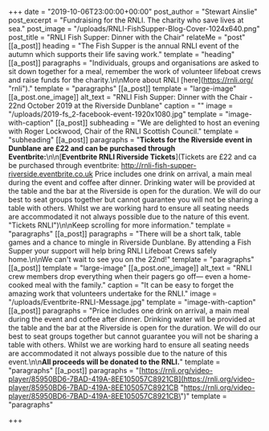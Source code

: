+++
date = "2019-10-06T23:00:00+00:00"
post_author = "Stewart Ainslie"
post_excerpt = "Fundraising for the RNLI. The charity who save lives at sea."
post_image = "/uploads/RNLI-FishSupper-Blog-Cover-1024x640.png"
post_title = "RNLI Fish Supper: Dinner with the Chair"
relateMe = "post"
[[a_post]]
heading = "The Fish Supper is the annual RNLI event of the autumn which supports their life saving work."
template = "heading"
[[a_post]]
paragraphs = "Individuals, groups and organisations are asked to sit down together for a meal, remember the work of volunteer lifeboat crews and raise funds for the charity.\n\nMore about RNLI [here](https://rnli.org/ \"rnli\")."
template = "paragraphs"
[[a_post]]
template = "large-image"
[[a_post.one_image]]
alt_text = "RNLI Fish Supper: Dinner with the Chair - 22nd October 2019 at the Riverside Dunblane"
caption = ""
image = "/uploads/2019-fs_2-facebook-event-1920x1080.jpg"
template = "image-with-caption"
[[a_post]]
subheading = "We are delighted to host an evening with Roger Lockwood, Chair of the RNLI Scottish Council."
template = "subheading"
[[a_post]]
paragraphs = "**Tickets for the Riverside event in Dunblane are £22 and can be purchased through Eventbrite:**\n\n[**Eventbrite RNLI Riverside Tickets**](Tickets are £22 and ca be purchased through eventbrite:  http://rnli-fish-supper-riverside.eventbrite.co.uk  Price includes one drink on arrival, a main meal during the event and coffee after dinner. Drinking water will be provided at the table and the bar at the Riverside is open for the duration. We will do our best to seat groups together but cannot guarantee you will not be sharing a table with others. Whilst we are working hard to ensure all seating needs are accommodated it not always possible due to the nature of this event. \"Tickets RNLI\")\n\nKeep scrolling for more information."
template = "paragraphs"
[[a_post]]
paragraphs = "There will be a short talk, table games and a chance to mingle in Riverside Dunblane. By attending a Fish Supper your support will help bring RNLI Lifeboat Crews safely home.\n\nWe can't wait to see you on the 22nd!"
template = "paragraphs"
[[a_post]]
template = "large-image"
[[a_post.one_image]]
alt_text = "RNLI crew members drop everything when their pagers go off— even a home-cooked meal with the family."
caption = "It can be easy to forget the amazing work that volunteers undertake for the RNLI."
image = "/uploads/Eventbrite-RNLI-Message.jpg"
template = "image-with-caption"
[[a_post]]
paragraphs = "Price includes one drink on arrival, a main meal during the event and coffee after dinner. Drinking water will be provided at the table and the bar at the Riverside is open for the duration. We will do our best to seat groups together but cannot guarantee you will not be sharing a table with others. Whilst we are working hard to ensure all seating needs are accommodated it not always possible due to the nature of this event.\n\n**All proceeds will be donated to the RNLI.**"
template = "paragraphs"
[[a_post]]
paragraphs = "[https://rnli.org/video-player/85950BD6-7BAD-419A-8EE105057C8921CB](https://rnli.org/video-player/85950BD6-7BAD-419A-8EE105057C8921CB \"https://rnli.org/video-player/85950BD6-7BAD-419A-8EE105057C8921CB\")"
template = "paragraphs"

+++
